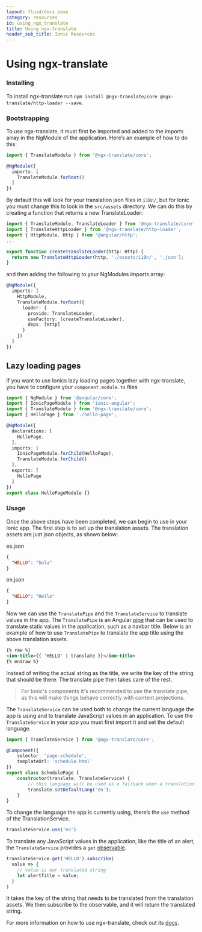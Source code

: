 ```yaml
---
layout: fluid/docs_base
category: resources
id: using_ngx_translate
title: Using ngx-translate
header_sub_title: Ionic Resources
---
```


# Using ngx-translate

### Installing

To install ngx-translate run `npm install @ngx-translate/core @ngx-translate/http-loader --save`.

### Bootstrapping

To use ngx-translate, it must first be imported and added to the imports array in the NgModule of the application. Here’s an example of how to do this:

```typescript
import { TranslateModule } from '@ngx-translate/core';

@NgModule({
  imports: [
    TranslateModule.forRoot()
  ]
})
```

By default this will look for your translation json files in `i18n/`, but for Ionic you must change this to look in the `src/assets` directory. We can do this by creating a function that returns a new TranslateLoader:

```typescript
import { TranslateModule, TranslateLoader } from '@ngx-translate/core';
import { TranslateHttpLoader } from '@ngx-translate/http-loader';
import { HttpModule, Http } from '@angular/http';
...

export function createTranslateLoader(http: Http) {
  return new TranslateHttpLoader(http, './assets/i18n/', '.json');
}
```
and then adding the following to your NgModules imports array:

```typescript
@NgModule({
  imports: [
    HttpModule,
    TranslateModule.forRoot({
      loader: {
        provide: TranslateLoader,
        useFactory: (createTranslateLoader),
        deps: [Http]
      }
    })
  ]
})
```

## Lazy loading pages
If you want to use Ionics lazy loading pages together with ngx-translate, you have to configure your `component.module.ts` files

```typescript
import { NgModule } from '@angular/core';
import { IonicPageModule } from 'ionic-angular';
import { TranslateModule } from '@ngx-translate/core';
import { HelloPage } from './hello-page';

@NgModule({
  declarations: [
    HelloPage,
  ],
  imports: [
    IonicPageModule.forChild(HelloPage),
    TranslateModule.forChild()
  ],
  exports: [
    HelloPage
  ]
})
export class HelloPageModule {}
```

### Usage

Once the above steps have been completed, we can begin to use in your Ionic app. The first step is to set up the translation assets. The translation assets are just json objects, as shown below:

es.json

```json
{
  "HELLO": "hola"
}
```

en.json

```json
{
  "HELLO": "Hello"
}
```

Now we can use the `TranslatePipe` and the `TranslateService` to translate values in the app. The `TranslatePipe` is an Angular [pipe](https://angular.io/docs/ts/latest/guide/pipes.html) that can be used to translate static values in the application, such as a navbar title. Below is an example of how to use `TranslatePipe` to translate the app title using the above translation assets.

```html
{% raw %}
<ion-title>{{ 'HELLO' | translate }}</ion-title>
{% endraw %}
```

Instead of writing the actual string as the title, we write the key of the string that should be there. The translate pipe then takes care of the rest.

> For Ionic's components it's recommended to use the translate pipe, as this will make things behave correctly with content projections.

The `TranslateService`  can be used both to change the current language the app is using and to translate JavaScript values in an application. To use the `TranslateService` in your app you must first import it and set the default language.

```typescript
import { TranslateService } from '@ngx-translate/core';

@Component({
    selector: 'page-schedule',
    templateUrl: 'schedule.html'
})
export class SchedulePage {
    constructor(translate: TranslateService) {
        // this language will be used as a fallback when a translation isn't found in the current language
        translate.setDefaultLang('en');
    }
}
```

To change the language the app is currently using, there’s the `use` method of the TranslationService.

```typescript
translateService.use('en')
```

To translate any JavaScript values in the application, like the title of an alert, the `TranslateService` provides a `get` [observable](http://angular-2-training-book.rangle.io/handout/observables/using_observables.html).

```typescript
translateService.get('HELLO').subscribe(
  value => {
    // value is our translated string
    let alertTitle = value;
  }
)
```

It takes the key of the string that needs to be translated from the translation assets. We then subscribe to the observable, and it will return the translated string.

For more information on how to use ngx-translate, check out its [docs](https://github.com/ngx-translate/core).
